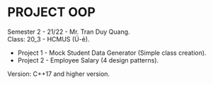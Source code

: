 # PROJECT OOP
Semester 2 - 21/22 - Mr. Tran Duy Quang. </br>
Class: 20_3 - HCMUS (Ú-ẻ).
 - Project 1 - Mock Student Data Generator (Simple class creation).
 - Project 2 - Employee Salary (4 design patterns). </br>

Version: C++17 and higher version.
